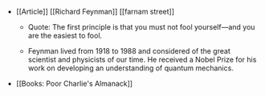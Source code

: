 - [[Article]] [[Richard Feynman]] [[farnam street]]
	 - Quote: The first principle is that you must not fool yourself—and you are the easiest to fool.

	 - Feynman lived from 1918 to 1988 and considered of the great scientist and physicists of our time. He received a Nobel Prize for his work on developing an understanding of quantum mechanics.

- [[Books: Poor Charlie's Almanack]]
